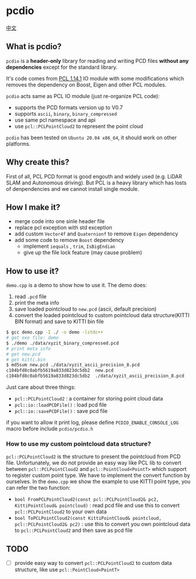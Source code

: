 # pcdio

[中文](./README_cn.md)

## What is pcdio?
`pcdio` is a **header-only** library for reading and writing PCD files **without any dependencies** except for the standard library. 

It's code comes from [PCL 1.14.1](https://github.com/PointCloudLibrary/pcl/commit/b0b25194f214112e3eb3db876f33960fd85f5794) IO module with some modifications which removes the dependency on Boost, Eigen and other PCL modules.

`pcdio` acts same as PCL IO module (just re-organize PCL code): 
- supports the PCD formats version up to V0.7 
- supports `ascii`, `binary`, `binary_compressed`
- use same pcl namespace and api
- use `pcl::PCLPointCloud2` to represent the point cloud


`pcdio` has been tested on `Ubuntu 20.04 x86_64`, it should work on other platforms.

## Why create this?
First of all, PCL PCD format is good engouth and widely used (e.g. LiDAR SLAM and Autonomous driving). 
But PCL is a heavy library which has losts of denpendencies and we cannot install single module.  


## How I make it?
- merge code into one sinle header file
- replace pcl exception with std exception
- add custom `Vector4f` and `Quaternionf` to remove `Eigen` dependency
- add some code to remove `Boost` dependency
  - implement `iequals` , `trim`, `IsBigEndian`
  - give up the file lock feature (may cause problem)

## How to use it?
`demo.cpp` is a demo to show how to use it. The demo does: 
1. read `.pcd` file
2. print the meta info 
3. save loaded pointcloud to `new.pcd` (ascii, default precision)
4. convert the loaded pointcloud to custom pointcloud data structure(KITTI BIN format) and save to KITTI bin file

```bash
$ gcc demo.cpp -I ./ -o demo -lstdc++
# get exe file: demo
$ ./demo ./data/xyzit_binary_compressed.pcd 
# print meta info
# get new.pcd 
# get kitti.bin
$ md5sum new.pcd ./data/xyzit_ascii_precision_8.pcd 
c104bfd8c0abfb5619a833d823dc5db2  new.pcd
c104bfd8c0abfb5619a833d823dc5db2  ./data/xyzit_ascii_precision_8.pcd
```


Just care about three things:
- `pcl::PCLPointCloud2` : a container for storing point cloud data
- `pcl::io::loadPCDFile()` : load pcd file
- `pcl::io::savePCDFile()` : save pcd file

if you want to allow it print log, please define `PCDIO_ENABLE_CONSOLE_LOG` macro before include `pcdio/pcdio.h`


### How to use my custom pointcloud data structure?
`pcl::PCLPointCloud2`  is the structure to present the pointcloud from PCD file. Unfortunately, we do not provide an easy way like PCL lib to convert between `pcl::PCLPointCloud2` and `pcl::PointCloud<PointT>` which support to register custom point type.
We have to implement the convert function by ourselves. In the `demo.cpp` we show the example to use KITTI point type, you can refer the two function:
- `bool FromPCLPointCloud2(const pcl::PCLPointCloud2& pc2, KittiPointCloud& pointcloud)` : read pcd file and use this to convert  `pcl::PCLPointCloud2` to your own data
- `bool ToPCLPointCloud2(const KittiPointCloud& pointcloud, pcl::PCLPointCloud2& pc2)` : use this to convert you own pointcloud data to `pcl::PCLPointCloud2` and then save as pcd file


## TODO
- [ ] provide easy way to convert `pcl::PCLPointCloud2` to custom data structure, like use `pcl::PointCloud<PointT>`
